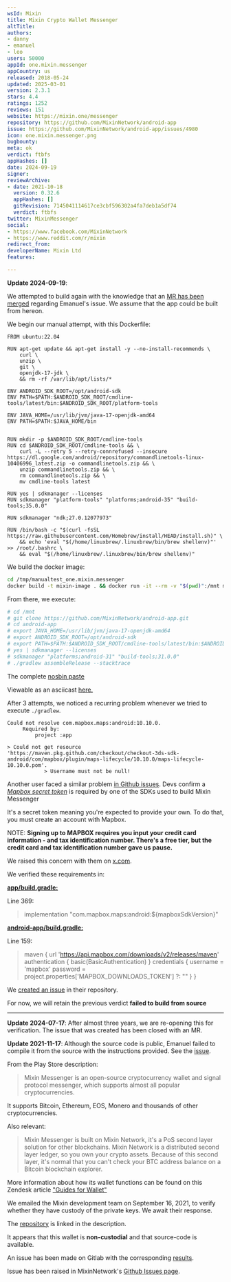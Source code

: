 ```yaml
---
wsId: Mixin
title: Mixin Crypto Wallet Messenger
altTitle: 
authors:
- danny
- emanuel
- leo
users: 50000
appId: one.mixin.messenger
appCountry: us
released: 2018-05-24
updated: 2025-03-01
version: 2.3.1
stars: 4.4
ratings: 1252
reviews: 151
website: https://mixin.one/messenger
repository: https://github.com/MixinNetwork/android-app
issue: https://github.com/MixinNetwork/android-app/issues/4980
icon: one.mixin.messenger.png
bugbounty: 
meta: ok
verdict: ftbfs
appHashes: []
date: 2024-09-19
signer: 
reviewArchive:
- date: 2021-10-18
  version: 0.32.6
  appHashes: []
  gitRevision: 7145041114617ce3cbf596302a4fa7deb1a5df74
  verdict: ftbfs
twitter: MixinMessenger
social:
- https://www.facebook.com/MixinNetwork
- https://www.reddit.com/r/mixin
redirect_from: 
developerName: Mixin Ltd
features: 

---
```


**Update 2024-09-19**: 

We attempted to build again with the knowledge that an [MR has been merged](https://github.com/MixinNetwork/android-app/pull/3899) regarding Emanuel's issue. We assume that the app could be built from hereon. 

We begin our manual attempt, with this Dockerfile:

```
FROM ubuntu:22.04

RUN apt-get update && apt-get install -y --no-install-recommends \
    curl \
    unzip \
    git \
    openjdk-17-jdk \
    && rm -rf /var/lib/apt/lists/*

ENV ANDROID_SDK_ROOT=/opt/android-sdk
ENV PATH=$PATH:$ANDROID_SDK_ROOT/cmdline-tools/latest/bin:$ANDROID_SDK_ROOT/platform-tools

ENV JAVA_HOME=/usr/lib/jvm/java-17-openjdk-amd64
ENV PATH=$PATH:$JAVA_HOME/bin


RUN mkdir -p $ANDROID_SDK_ROOT/cmdline-tools
RUN cd $ANDROID_SDK_ROOT/cmdline-tools && \
    curl -L --retry 5 --retry-connrefused --insecure https://dl.google.com/android/repository/commandlinetools-linux-10406996_latest.zip -o commandlinetools.zip && \
    unzip commandlinetools.zip && \
    rm commandlinetools.zip && \
    mv cmdline-tools latest

RUN yes | sdkmanager --licenses
RUN sdkmanager "platform-tools" "platforms;android-35" "build-tools;35.0.0"

RUN sdkmanager "ndk;27.0.12077973"

RUN /bin/bash -c "$(curl -fsSL https://raw.githubusercontent.com/Homebrew/install/HEAD/install.sh)" \
    && echo 'eval "$(/home/linuxbrew/.linuxbrew/bin/brew shellenv)"' >> /root/.bashrc \
    && eval "$(/home/linuxbrew/.linuxbrew/bin/brew shellenv)"
```

We build the docker image:

``` bash
cd /tmp/manualtest_one.mixin.messenger
docker build -t mixin-image . && docker run -it --rm -v "$(pwd)":/mnt mixin-image
```

From there, we execute:

``` bash
# cd /mnt
# git clone https://github.com/MixinNetwork/android-app.git
# cd android-app
# export JAVA_HOME=/usr/lib/jvm/java-17-openjdk-amd64
# export ANDROID_SDK_ROOT=/opt/android-sdk
# export PATH=$PATH:$ANDROID_SDK_ROOT/cmdline-tools/latest/bin:$ANDROID_SDK_ROOT/platform-tools:$JAVA_HOME/bin
# yes | sdkmanager --licenses
# sdkmanager "platforms;android-31" "build-tools;31.0.0"
# ./gradlew assembleRelease --stacktrace

```

The complete [nosbin paste](https://nosbin.com/nevent1qqsxlafurq3mtyzc39hwlm2qv95upu09gf3cmzvdgk8ppa32847vewqpzemhxue69uhkzarvv9ejumn0wd68ytnvv9hxgqg4waehxw309ajkgetw9ehx7um5wghxcctwvsq3wamnwvaz7tmwdaehgu3wvekhgtnhd9azucnf0gq3gamnwvaz7tmwdaehgu3wdau8gu3wv3jhvqgswaehxw309ahx7um5wgh8w6twv5q3jamnwvaz7tmwdaehgu3w0fjkyetyv4jjucmvda6kgqghwaehxw309aex2mrp0yhxxatjwfjkuapwveukjqg5waehxw309aex2mrp0yhxgctdw4eju6t0qyt8wumn8ghj7un9d3shjtnwdaeky6tw9e3k7mgprfmhxue69uhhyetvv9ujummjv9hxwetsd9kxctnyv4mqzxrhwden5te0wfjkccte9eekummjwsh8xmmrd9skc8zumss)

Viewable as an asciicast [here.](https://asciinema.org/a/dRDe43PIxaLOXtRCB2Rsnp00r)

After 3 attempts, we noticed a recurring problem whenever we tried to execute `./gradlew`.

``` shell
Could not resolve com.mapbox.maps:android:10.10.0.
     Required by:
         project :app

> Could not get resource 'https://maven.pkg.github.com/checkout/checkout-3ds-sdk-android/com/mapbox/plugin/maps-lifecycle/10.10.0/maps-lifecycle-10.10.0.pom'.
            > Username must not be null!
```

Another user faced a similar problem [in Github issues](https://github.com/MixinNetwork/android-app/issues/4374). Devs confirm a *[Mapbox secret token](https://docs.mapbox.com/android/maps/guides/install/)* is required by one of the SDKs used to build Mixin Messenger

It's a secret token meaning you're expected to provide your own. To do that, you must create an account with Mapbox.

NOTE: **Signing up to MAPBOX requires you input your credit card information - and tax identification number. There's a free tier, but the credit card and tax identification number gave us pause.**

We raised this concern with them on [x.com](https://x.com/dannybuntu/status/1836681311114924146).

We verified these requirements in: 

**[app/build.gradle:](https://github.com/MixinNetwork/android-app/blob/7073cb70e8044ce9510f132236c2cd1a8dce2d6a/app/build.gradle#L369)**

Line 369:

> implementation "com.mapbox.maps:android:${mapboxSdkVersion}"

**[android-app/build.gradle:](https://github.com/MixinNetwork/android-app/blob/7073cb70e8044ce9510f132236c2cd1a8dce2d6a/build.gradle#L159C9-L168C10)**

Line 159:

> maven {
            url 'https://api.mapbox.com/downloads/v2/releases/maven'
            authentication {
                basic(BasicAuthentication)
            }
            credentials {
                username = 'mapbox'
                password = project.properties['MAPBOX_DOWNLOADS_TOKEN'] ?: ""
            }
        }

We [created an issue](https://github.com/MixinNetwork/android-app/issues/4980) in their repository.

For now, we will retain the previous verdict **failed to build from source**

---
**Update 2024-07-17**: After almost three years, we are re-opening this for verification. The issue that was created has been closed with an MR. 

**Update 2021-11-17**: Although the source code is public, Emanuel failed to
compile it from the source with the instructions provided. See the
[issue](https://github.com/MixinNetwork/android-app/issues/2559).

From the Play Store description:

> Mixin Messenger is an open-source cryptocurrency wallet and signal protocol messenger, which supports almost all popular cryptocurrencies.

It supports Bitcoin, Ethereum, EOS, Monero and thousands of other cryptocurrencies.

Also relevant:

> Mixin Messenger is built on Mixin Network, it's a PoS second layer solution for other blockchains. Mixin Network is a distributed second layer ledger, so you own your crypto assets. Because of this second layer, it's normal that you can't check your BTC address balance on a Bitcoin blockchain explorer.

More information about how its wallet functions can be found on this Zendesk article ["Guides for Wallet"](https://mixinmessenger.zendesk.com/hc/en-us/sections/360002664251-Guides-for-Wallet)

We emailed the Mixin development team on September 16, 2021, to verify whether they have custody of the private keys. We await their response.

The [repository](https://github.com/MixinNetwork) is linked in the description.

It appears that this wallet is **non-custodial** and that source-code is available. 

An issue has been made on Gitlab with the corresponding [results](https://gitlab.com/walletscrutiny/walletScrutinyCom/-/issues/344). 

Issue has been raised in MixinNetwork's [Github Issues page](https://github.com/MixinNetwork/android-app/issues/2490). 
